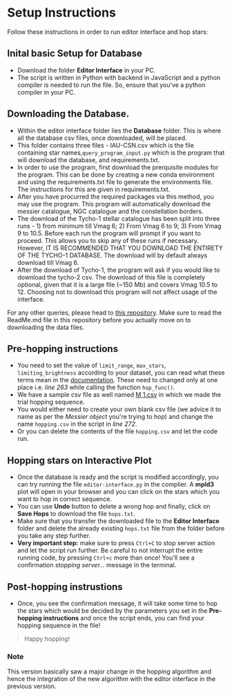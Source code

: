 # Setup Instructions

Follow these instructions in order to run editor interface and hop stars:

## Inital basic Setup for Database

- Download the folder **Editor Interface** in your PC.
- The script is written in Python with backend in JavaScript and a python compiler is needed to run the file. So, ensure that you've a python compiler in your PC.

## Downloading the Database.

- Within the editor interface folder lies the **Database** folder. This is where all the database csv files, once downloaded, will be placed.
- This folder contains three files - IAU-CSN.csv which is the file containing star names,`query_program_input.py` which is the program that will download the database, and requirements.txt.
- In order to use the program, first download the prerquisite modules for the program. This can be done by creating a new conda environment and using the requirements.txt file to generate the environments file. The instructions for this are given in requirements.txt.
- After you have procurred the required packages via this method, you may use the program. This program will automatically download the messier catalogue, NGC catalogue and the constellation borders.
- The download of the Tycho-1 stellar catalogue has been split into three runs - 1) from minimum till Vmag 6; 2) From Vmag 6 to 9; 3) From Vmag 9 to 10.5. Before each run the program will prompt if you want to proceed. This allows you to skip any of these runs if necessary. However, IT IS RECOMMENDED THAT YOU DOWNLOAD THE ENTIRETY OF THE TYCHO-1 DATABASE. The download will by default always download till Vmag 6.
- After the download of Tycho-1, the program will ask if you would like to download the tycho-2 csv. The download of this file is completely optional, given that it is a large file (~150 Mb) and covers Vmag 10.5 to 12. Choosing not to download this program will not affect usage of the interface.

For any other queries, please head to [this repository](https://github.com/SahyadriDK/Hopping). Make sure to read the ReadMe.md file in this repository before you actually move on to downloading the data files. 

## Pre-hopping instructions

- You need to set the value of `limit_range`, `max_stars`, `limiting_brightness` according to your dataset, you can read what these terms mean in the [documentation](to-be-updated). These need to changed only at one place i.e. *line 263* while calling the function `hop_func()`.
- We have a sample csv file as well named [M 1.csv]() in which we made the trial hopping sequence.
- You would either need to create your own blank csv file (we advice it to name as per the *Messier object* you're trying to hop) and change the name `hopping.csv` in the script in *line 272*.
- Or you can delete the contents of the file `hopping.csv` and let the code run. 


## Hopping stars on Interactive Plot

- Once the database is ready and the script is modified accordingly, you can try running the file `editor-interface.py` in the complier. A **mpld3** plot will open in your browser and you can click on the stars which you want to hop in correct sequence.
- You can use **Undo** button to delete a wrong hop and finally, click on **Save Hops** to download the file `hops.txt`.
- Make sure that you transfer the downloaded file to the **Editor Interface** folder and delete the already existing `hops.txt` file from the folder before you take any step further.
- **Very important step:** make sure to press `Ctrl+C` to stop server action and let the script run further. Be careful to not interrupt the entire running code, by pressing `Ctrl+c` more than once! You'll see a confirmation *stopping server...* message in the terminal.

## Post-hopping instrustions

- Once, you see the confirmation message, it will take some time to hop the stars which would be decided by the parameters you set in the **Pre-hopping instructions** and once the script ends, you can find your hopping sequence in the file!

> Happy hopping!

### Note
This version basically saw a major change in the hopping algorithm and hence the integration of the new algorithm with the editor interface in the previous version.
